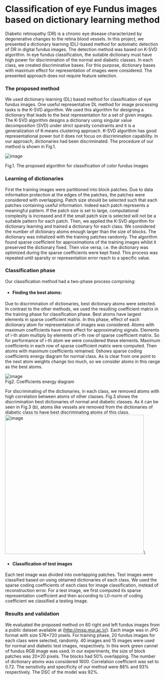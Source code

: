 # Classiﬁcation of eye Fundus images based on dictionary learning method

Diabetic retinopathy (DR) is a chronic eye disease characterized by degenerative changes to the retina blood vessels. In this project, we presented a dictionary learning (DL)-based method for automatic detection of DR in digital fundus images. The detection method was based on K-SVD algorithm. In eye fundus classification, the suitable dictionary must have high power for discrimination of the normal and diabetic classes. In each class, we created discriminative bases. For this purpose, dictionary bases with maximum effect for representation of images were considered. The presented approach does not require feature selection.

### The proposed method
We used dictionary learning (DL) based method for classification of eye fundus images. One useful representative DL method for image processing tasks is the K-SVD algorithm. We used this algorithm for designing a dictionary that leads to the best representation for a set of given images. The K-SVD algorithm designs a dictionary using singular value decomposition (SVD) under strict sparsity constraints and it is a generalization of K-means clustering approach. K-SVD algorithm has good representational power but it does not focus on discrimination capability. In our approach, dictionaries had been discriminated. The procedure of our method is shown in Fig.1.

![image](https://github.com/NarjesKarami/Classification-of-eye-Fundus-images-based-on-dictionary-learning-method/assets/78353927/af38e50a-ec2f-4a4c-970d-90ba1c120d73) 

Fig.1. The proposed algorithm for classification of color fundus images

### Learning of dictionaries
First the training images were partitioned into block patches. Due to data information protection at the edges of the patches, the patches were considered with overlapping. Patch size should be selected such that each patches containing useful information. Indeed each patch represents a meaningful pattern. If the patch size is set to large, computational complexity is increased and if the small patch size is selected will not be a suitable pattern for each patch.
Then, we applied the K-SVD algorithm for dictionary learning and trained a dictionary for each class. We considered the number of dictionary atoms enough larger than the size of blocks. The dictionary was initialized with the training patches randomly. The algorithm found sparse coefficient for approximations of the training images whilst it preserved the dictionary fixed. Then vice versa, i.e. the dictionary was optimized during the sparse coefficients were kept fixed. This process was repeated until sparsity or representation error reach to a specific value.
### Classification phase
Our classification method had a two-phase process comprising:
- #### Finding the best atoms:
Due to discrimination of dictionaries, best dictionary atoms were selected. In contrast to the other methods, we used the resulting coefficient matrix in the training phase for classification phase. Best atoms have largest elements in sparse coefficient matrix. In this phase, effect of each dictionary atom for representation of images was considered. Atoms with maximum coefficients have more effect for approximating signals. Elements of i-th atom multiply by elements of i-th row of sparse coefficient matrix. So for performance of i-th atom we were considered these elements. Maximum coefficients in each row of sparse coefficient matrix were computed. Then atoms with maximum coefficients remained. ‎0shows sparse coding coefficients energy diagram for normal class. As is clear from one point to the next atom weights change too much, so we consider atoms in this range as the best atoms.

![image](https://github.com/NarjesKarami/Classification-of-eye-Fundus-images-based-on-dictionary-learning-method/assets/78353927/871b03af-e611-4680-b3c6-25227d4052ad)\
Fig2. Coefficients energy diagram

For discriminating of the dictionaries, in each class, we removed atoms with high correlation between atoms of other classes. Fig.3 shows the discrimination best dictionaries of normal and diabetic classes. As it can be seen in Fig.3 (b), atoms like vessels are removed from the dictionaries of diabetic class to have best discriminating atoms of this class.\
<img width="450" alt="image" src="https://github.com/NarjesKarami/Classification-of-eye-Fundus-images-based-on-dictionary-learning-method/assets/78353927/788e8a35-3e6c-4089-a14f-ca86602510f9">\

- #### Classification of test images 
Each test image was divided into overlapping patches. Test images were classified based on using obtained dictionaries of each class. We used the sparse coding coefficients of each class for image classification, instead of reconstruction error. For a test image, we first computed its sparse representation coefficient and then according to L0-norm of coding coefficient we classified a testing image.
### Results and validation
We evaluated the proposed method on 60 right and left fundus images from a public dataset available at (http://misp.mui.ac.ir/). Each image was in JPG format with size 576×720 pixels. For training phase, 20 fundus images for each class were selected, randomly. 40 images and 15 images were used for normal and diabetic test images, respectively. In this work green cannel of fundus RGB image was used. In our experiments, the size of block patches was 20×20 pixels. The blocks had 50% overlapping. The number of dictionary atoms was considered 1600. Correlation coefficient was set to 0.72. The sensitivity and specificity of our method were 88% and 93% respectively. The DSC of the model was 92%.





